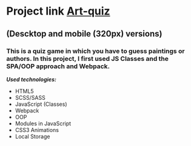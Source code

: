 # Project link [Art-quiz](https://rolling-scopes-school.github.io/constantinetu-JSFE2021Q3/art-quiz/) 
## (Descktop and mobile (320px) versions)

### This is a quiz game in which you have to guess paintings or authors. In this project, I first used JS Classes and the SPA/OOP approach and Webpack.

***Used technologies:***
- HTML5
- SCSS/SASS
- JavaScript (Classes)
- Webpack
- OOP
- Modules in JavaScript
- CSS3 Animations
- Local Storage
